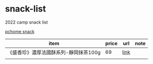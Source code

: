 <!--
 * @Author: your name
 * @Date: 2022-03-25 15:04:18
 * @LastEditTime: 2022-03-25 15:07:02
 * @LastEditors: Please set LastEditors
 * @Description: 打开koroFileHeader查看配置 进行设置: https://github.com/OBKoro1/koro1FileHeader/wiki/%E9%85%8D%E7%BD%AE
 * @FilePath: \snack-list\README.md
-->
# snack-list
2022 camp snack list 

[pchome snack](https://24h.pchome.com.tw/region/DBAC)

| item  | price  | url  | note  |
|---|---|---|---|
| 《盛香珍》濃厚法國酥系列-靜岡抹茶100g  |  69 | [link](https://24h.pchome.com.tw/prod/DBAC77-A900B0KT3)  |
||||
